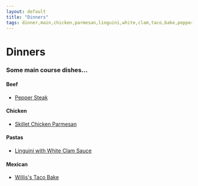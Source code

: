 ```yaml
---
layout: default
title: "Dinners"
tags: dinner,main,chicken,parmesan,linguini,white,clam,taco,bake,pepper,steak
---
```

# Dinners

### Some main course dishes...

#### Beef
* [Pepper Steak]({{site.github.url}}/Dinners/PepperSteak/index.html)

#### Chicken
* [Skillet Chicken Parmesan]({{site.github.url}}/Dinners/SkilletChickenParmesan/index.html)

#### Pastas
* [Linguini with White Clam Sauce]({{site.github.url}}/Dinners/LinguiniWhiteClamSauce/index.html)

#### Mexican
* [Willis's Taco Bake]({{site.github.url}}/Dinners/WillisTacoBake/index.html)
